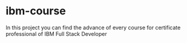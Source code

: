 # ibm-course
In this project you can find the advance of every course for certificate professional of IBM Full Stack Developer
